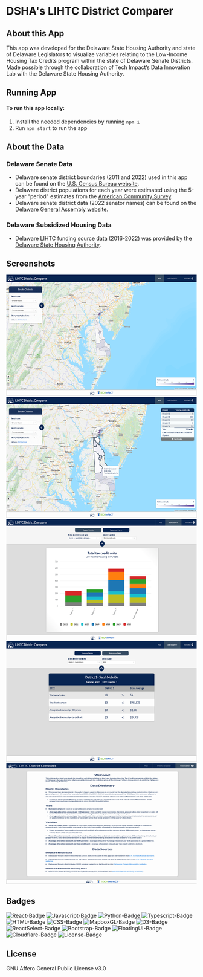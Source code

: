 # DSHA's LIHTC District Comparer

## About this App

This app was developed for the Delaware State Housing Authority and state of Delaware Legislators to visualize variables relating to the Low-Income Housing Tax Credits program within the state of Delaware Senate Districts. Made possible through the collaboration of Tech Impact’s Data Innovation Lab with the Delaware State Housing Authority.

## Running App

#### To run this app locally:
1. Install the needed dependencies by running `npm i`
2. Run `npm start` to run the app

## About the Data

### Delaware Senate Data
- Delaware senate district boundaries (2011 and 2022) used in this app can be found on the [U.S. Census Bureau website](https://www2.census.gov/geo/tiger/GENZ2022).
- Delaware district populations for each year were estimated using the 5-year "period" estimates from the [American Community Survey](https://www.census.gov/data/developers/data-sets/acs-5year.html).
- Delaware senate district data (2022 senator names) can be found on the [Delaware General Assembly website](https://legis.delaware.gov/Redistricting/2022FinalSenateDistricts).

### Delaware Subsidized Housing Data
- Delaware LIHTC funding source data (2016-2022) was provided by the [Delaware State Housing Authority](http://www.destatehousing.com).

## Screenshots
<img src="public/images/screenshot-1.png" alt="Map view" width="640" height="320">
<img src="public/images/screenshot-2.png" alt="Map view - with hover and click" width="640" height="320">
<img src="public/images/screenshot-3.png" alt="District explorer - compare districts" width="640" height="320">
<img src="public/images/screenshot-4.png" alt="District explorer - explore your district" width="640" height="320">
<img src="public/images/screenshot-5.png" alt="Info Page" width="640" height="320">
<!-- ![Map view](public/images/screenshot-1.png)
![Map view - with hover and click](public/images/screenshot-2.png)
![District explorer - compare districts](public/images/screenshot-3.png)
![District explorer - explore your district](public/images/screenshot-4.png)
![Info Page](public/images/screenshot-5.png) -->

## Badges
![React-Badge](https://img.shields.io/badge/Code-React-blue)
![Javascript-Badge](https://img.shields.io/badge/Code-JavaScript-blue)
![Python-Badge](https://img.shields.io/badge/Code-Python-blue)
![Typescript-Badge](https://img.shields.io/badge/Code-TypeScript-blue)
![HTML-Badge](https://img.shields.io/badge/Code-HTML-blue)
![CSS-Badge](https://img.shields.io/badge/Code-CSS-blue)
![MapboxGL-Badge](https://img.shields.io/badge/Library-MapboxGL-blueviolet)
![D3-Badge](https://img.shields.io/badge/Library-D3-blueviolet)
![ReactSelect-Badge](https://img.shields.io/badge/Library-ReactSelect-blueviolet)
![Bootstrap-Badge](https://img.shields.io/badge/Library-Bootstrap-blueviolet)
![FloatingUI-Badge](https://img.shields.io/badge/Library-FloatingUI-blueviolet)
![Cloudflare-Badge](https://img.shields.io/badge/Deployment-CloudFlare-orange)
![License-Badge](https://img.shields.io/badge/License-AGPL3.0-lightgrey)

## License 
GNU Affero General Public License v3.0

